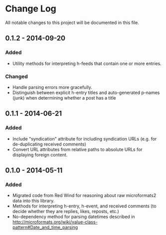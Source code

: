 # Change Log
All notable changes to this project will be documented in this file.

## 0.1.2 - 2014-09-20
### Added
- Utility methods for interpreting h-feeds that contain one or more
  entries.

### Changed
- Handle parsing errors more gracefully.
- Distinguish between explicit h-entry titles and auto-generated
  p-names (junk) when determining whether a post has a title

## 0.1.1 - 2014-06-21
### Added
- Include "syndication" attribute for including syndication URLs
  (e.g. for de-duplicating received comments)
- Convert URL attributes from relative paths to absolute URLs for
  displaying foreign content.

## 0.1.0 - 2014-05-11
### Added
- Migrated code from Red Wind for reasoning about raw microformats2
  data into this library.
- Methods for interpreting h-entry, h-event, and received comments (to
  decide whether they are replies, likes, reposts, etc.)
- No-dependency method for parsing datetimes described in
  http://microformats.org/wiki/value-class-pattern#Date_and_time_parsing
